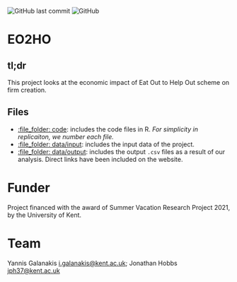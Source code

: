 ![GitHub last commit](https://img.shields.io/github/last-commit/ygalanak/EO2HO)
<img alt="GitHub" src="https://img.shields.io/github/license/ygalanak/EO2HO">

# EO2HO

## tl;dr
This project looks at the economic impact of Eat Out to Help Out scheme on firm creation.

## Files
-   [:file\_folder: code](/code): includes the code files in R. *For simplicity in replicaiton, we number each file.*
-   [:file\_folder: data/input](/data/input): includes the input data of the project.
-   [:file\_folder: data/output](/data/output): includes the output `.csv` files as a result of our analysis. Direct links have been included on the website.


# Funder
Project financed with the award of Summer Vacation Research Project 2021, by the University of Kent.

# Team
Yannis Galanakis <i.galanakis@kent.ac.uk>; Jonathan Hobbs <jph37@kent.ac.uk>


